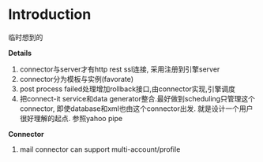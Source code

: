 # Introduction #

临时想到的


**Details**

  1. connector与server才有http rest ssl连接, 采用注册到引擎server
  1. connector分为模板与实例(favorate)
  1. post process failed处理增加rollback接口,由connector实现,引擎调度
  1. 把connect-it service和data generator整合.最好做到scheduling只管理这个connector, 即使database和xml也由这个connector出发. 就是设计一个用户很好理解的起点. 参照yahoo pipe

**Connector**

  1. mail connector can support multi-account/profile
